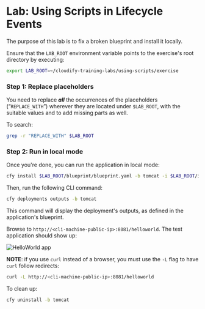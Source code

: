 # Lab: Using Scripts in Lifecycle Events

The purpose of this lab is to fix a broken blueprint and install it locally.

Ensure that the `LAB_ROOT` environment variable points to the exercise's root directory by executing:

```bash
export LAB_ROOT=~/cloudify-training-labs/using-scripts/exercise
```

### Step 1: Replace placeholders

You need to replace **_all_** the occurrences of the placeholders (“`REPLACE_WITH`”) wherever they are located under
`$LAB_ROOT`, with the suitable values and to add missing parts as well.
 
To search:

```bash
grep -r "REPLACE_WITH" $LAB_ROOT
```

### Step 2: Run in local mode

Once you're done, you can run the application in local mode:

```bash
cfy install $LAB_ROOT/blueprint/blueprint.yaml -b tomcat -i $LAB_ROOT/inputs/local.yaml
```

Then, run the following CLI command:

```bash
cfy deployments outputs -b tomcat
```

This command will display the deployment's outputs, as defined in the application's blueprint.

Browse to `http://<cli-machine-public-ip>:8081/helloworld`. The test application should show up:

![HelloWorld app](../../../raw/4.3/using-scripts/helloworld.png "HelloWorld app")

**NOTE**: if you use `curl` instead of a browser, you must use the `-L` flag to have `curl` follow
redirects:

```bash
curl -L http://<cli-machine-public-ip>:8081/helloworld
```

To clean up:

```bash
cfy uninstall -b tomcat
```
